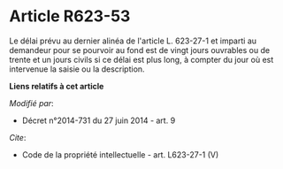# Article R623-53

Le délai prévu au dernier alinéa de l'article L. 623-27-1 et imparti au demandeur pour se pourvoir au fond est de vingt jours
ouvrables ou de trente et un jours civils si ce délai est plus long, à compter du jour où est intervenue la saisie ou la
description.

**Liens relatifs à cet article**

_Modifié par_:

  - Décret n°2014-731 du 27 juin 2014 - art. 9

_Cite_:

  - Code de la propriété intellectuelle - art. L623-27-1 (V)
